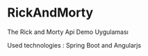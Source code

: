 # RickAndMorty

The Rick and Morty Api Demo Uygulaması

Used technologies : Spring Boot and Angularjs 
